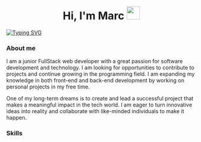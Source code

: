 <h1 align="center"><b>Hi, I'm Marc </b><img src="https://i.giphy.com/media/v1.Y2lkPTc5MGI3NjExeGRmeTZpbXU0NGE1NXlqcThpNWZkd2wyaDlyejFrN3N5MXR4bWM0ZCZlcD12MV9pbnRlcm5hbF9naWZfYnlfaWQmY3Q9cw/olqfXPLBBD7NbBwYuM/giphy.gif" width="35"></h1>

<a href="https://git.io/typing-svg"><img src="https://readme-typing-svg.demolab.com?font=Fira+Code&pause=1000&width=435&lines=Full+Stack+Developer" alt="Typing SVG" /></a>

### About me
I am a junior FullStack web developer with a great passion for software development and technology. I am looking for opportunities to contribute to projects and continue growing in the programming field. I am expanding my knowledge in both front-end and back-end development by working on personal projects in my free time.

One of my long-term dreams is to create and lead a successful project that makes a meaningful impact in the tech world. I am eager to turn innovative ideas into reality and collaborate with like-minded individuals to make it happen.

### Skills
<a href="https://skillicons.dev">
    <img src="https://skillicons.dev/icons?i=html,css,javascript
